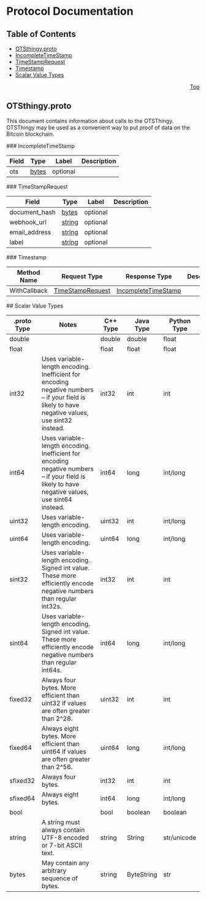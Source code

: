 # Protocol Documentation
<a name="top"/>

## Table of Contents
* [OTSthingy.proto](#OTSthingy.proto)
 * [IncompleteTimeStamp](#IncompleteTimeStamp)
 * [TimeStampRequest](#TimeStampRequest)
 * [Timestamp](#Timestamp)
* [Scalar Value Types](#scalar-value-types)

<a name="OTSthingy.proto"/>
<p align="right"><a href="#top">Top</a></p>

## OTSthingy.proto

This document contains information about calls to the OTSThingy.
OTSThingy may be used as a convenient way to put proof of data
on the Bitcoin blockchain.

<a name="IncompleteTimeStamp"/>
### IncompleteTimeStamp


| Field | Type | Label | Description |
| ----- | ---- | ----- | ----------- |
| ots | [bytes](#bytes) | optional |  |


<a name="TimeStampRequest"/>
### TimeStampRequest


| Field | Type | Label | Description |
| ----- | ---- | ----- | ----------- |
| document_hash | [bytes](#bytes) | optional |  |
| webhook_url | [string](#string) | optional |  |
| email_address | [string](#string) | optional |  |
| label | [string](#string) | optional |  |





<a name="Timestamp"/>
### Timestamp


| Method Name | Request Type | Response Type | Description |
| ----------- | ------------ | ------------- | ------------|
| WithCallback | [TimeStampRequest](#TimeStampRequest) | [IncompleteTimeStamp](#IncompleteTimeStamp) |  |



<a name="scalar-value-types"/>
## Scalar Value Types

| .proto Type | Notes | C++ Type | Java Type | Python Type |
| ----------- | ----- | -------- | --------- | ----------- |
| <a name="double"/> double |  | double | double | float |
| <a name="float"/> float |  | float | float | float |
| <a name="int32"/> int32 | Uses variable-length encoding. Inefficient for encoding negative numbers – if your field is likely to have negative values, use sint32 instead. | int32 | int | int |
| <a name="int64"/> int64 | Uses variable-length encoding. Inefficient for encoding negative numbers – if your field is likely to have negative values, use sint64 instead. | int64 | long | int/long |
| <a name="uint32"/> uint32 | Uses variable-length encoding. | uint32 | int | int/long |
| <a name="uint64"/> uint64 | Uses variable-length encoding. | uint64 | long | int/long |
| <a name="sint32"/> sint32 | Uses variable-length encoding. Signed int value. These more efficiently encode negative numbers than regular int32s. | int32 | int | int |
| <a name="sint64"/> sint64 | Uses variable-length encoding. Signed int value. These more efficiently encode negative numbers than regular int64s. | int64 | long | int/long |
| <a name="fixed32"/> fixed32 | Always four bytes. More efficient than uint32 if values are often greater than 2^28. | uint32 | int | int |
| <a name="fixed64"/> fixed64 | Always eight bytes. More efficient than uint64 if values are often greater than 2^56. | uint64 | long | int/long |
| <a name="sfixed32"/> sfixed32 | Always four bytes. | int32 | int | int |
| <a name="sfixed64"/> sfixed64 | Always eight bytes. | int64 | long | int/long |
| <a name="bool"/> bool |  | bool | boolean | boolean |
| <a name="string"/> string | A string must always contain UTF-8 encoded or 7-bit ASCII text. | string | String | str/unicode |
| <a name="bytes"/> bytes | May contain any arbitrary sequence of bytes. | string | ByteString | str |
